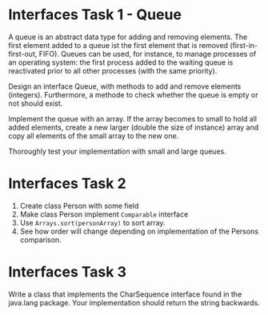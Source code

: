 # Interfaces Task 1 - Queue

A queue is an abstract data type for adding and removing elements. 
The first element added to a queue ist the first element that is removed 
(first-in-first-out, FIFO). 
Queues can be used, for instance, 
to manage processes of an operating system: 
the first process added to the waiting queue is reactivated 
prior to all other processes (with the same priority).

Design an interface Queue, with methods to add and remove elements (integers).
 Furthermore, a methode to check whether the queue is empty or not should exist.

Implement the queue with an array.
If the array becomes to small to hold all added elements, 
create a new larger (double the size of instance) 
array and copy all elements of the small array to the new one.

Thoroughly test your implementation with small and large queues.

# Interfaces Task 2

1. Create class Person with some field
2. Make class Person implement `Comparable` interface
3. Use `Arrays.sort(personArray)` to sort array.
4. See how order will change depending on implementation of the Persons comparison.

# Interfaces Task 3

Write a class that implements the CharSequence interface
found in the java.lang package. 
Your implementation should return the string backwards.